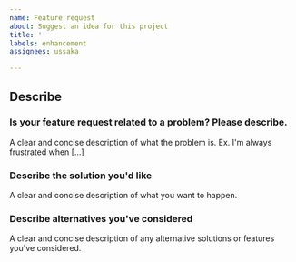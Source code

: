 ```yaml
---
name: Feature request
about: Suggest an idea for this project
title: ''
labels: enhancement
assignees: ussaka

---
```


## Describe

### Is your feature request related to a problem? Please describe.
A clear and concise description of what the problem is. Ex. I'm always frustrated when [...]

### Describe the solution you'd like
A clear and concise description of what you want to happen.

### Describe alternatives you've considered
A clear and concise description of any alternative solutions or features you've considered.

